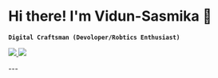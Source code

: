 # Hi there! I'm Vidun-Sasmika 👋

**`Digital Craftsman (Devoloper/Robtics Enthusiast)`**

<p align="left">
  <a href="#">
    <img src="https://custom-icon-badges.demolab.com/badge/activity-red.svg?logo=activity&logoSource=feather" />
  </a>
   <a href="#">
    <img src="https://custom-icon-badges.demolab.com/badge/Star-yellow.svg?logo=star" />
   </a>
</p>
---
<!--
Here are some ideas to get you started:

- 🔭 I’m currently working on ...
- 🌱 I’m currently learning ...
- 👯 I’m looking to collaborate on ...
- 🤔 I’m looking for help with ...
- 💬 Ask me about ...
- 📫 How to reach me: ...
- 😄 Pronouns: ...
- ⚡ Fun fact: ...
-->
